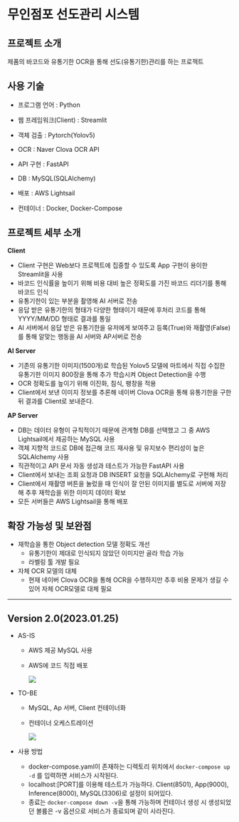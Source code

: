 # 무인점포 선도관리 시스템



## 프로젝트 소개

제품의 바코드와 유통기한 OCR을 통해 선도(유통기한)관리를 하는 프로젝트



## 사용 기술

* 프로그램 언어 : Python

* 웹 프레임워크(Client) : Streamlit

* 객체 검출 : Pytorch(Yolov5)

* OCR : Naver Clova OCR API

* API 구현 :  FastAPI

* DB : MySQL(SQLAlchemy)

* 배포 : AWS Lightsail

* 컨테이너 : Docker, Docker-Compose

  

## 프로젝트 세부 소개

**Client**

* Client 구현은 Web보다 프로젝트에 집중할 수 있도록 App 구현이 용이한 Streamlit을 사용
* 바코드 인식률을 높이기 위해 비용 대비 높은 정확도를 가진 바코드 리더기를 통해 바코드 인식 
* 유통기한이 있는 부분을 촬영해 AI 서버로 전송
* 응답 받은 유통기한의 형태가 다양한 형태이기 때문에 후처리 코드를 통해 YYYY/MM/DD 형태로 결과를 통일
* AI 서버에서 응답 받은 유통기한을 유저에게 보여주고 등록(True)와 재촬영(False)를 통해 알맞는 행동을 AI 서버와 AP서버로 전송

**AI Server**

* 기존의 유통기한 이미지(1500개)로 학습된 Yolov5 모델에 마트에서 직접 수집한 유통기한 이미지 800장을 통해 추가 학습시켜 Object Detection을 수행
* OCR 정확도를 높이기 위해 이진화, 침식, 팽창을 적용
* Client에서 보낸 이미지 정보를 추론해 네이버 Clova OCR을 통해 유통기한을 구한 뒤 결과를 Client로 보내준다. 

**AP Server**

* DB는 데이터 유형이 규칙적이기 때문에 관계형 DB를 선택했고 그 중 AWS Lightsail에서 제공하는 MySQL 사용
* 객체 지향적 코드로 DB에 접근해 코드 재사용 및 유지보수 편리성이 높은 SQLAlchemy 사용
* 직관적이고 API 문서 자동 생성과 테스트가 가능한 FastAPI 사용
* Client에서 보내는 조회 요청과 DB INSERT 요청을 SQLAlchemy로 구현해 처리
* Client에서 재촬영 버튼을 눌렀을 때 인식이 잘 안된 이미지를 별도로 서버에 저장해 추후 재학습을 위한 이미지 데이터 확보
* 모든 서버들은 AWS Lightsail을 통해 배포



## 확장 가능성 및 보완점

* 재학습을 통한 Object detection 모델 정확도 개선
  * 유통기한이 제대로 인식되지 않았던 이미지만 골라 학습 가능
  * 라벨링 툴 개발 필요
* 자체 OCR 모델의 대체
  * 현재 네이버 Clova OCR을 통해 OCR을 수행하지만 추후 비용 문제가 생길 수 있어 자체 OCR모델로 대체 필요



---

## Version 2.0(2023.01.25)

* AS-IS

  * AWS 제공 MySQL 사용

  * AWS에 코드 직접 배포

    <img src="https://drive.google.com/uc?export=view&id=1ziHKFYWAye3kAcvpOo_unlmQPLF36p1V">

  

* TO-BE

  * MySQL, Ap 서버, Client 컨테이너화

  * 컨테이너 오케스트레이션

    <img src="https://drive.google.com/uc?export=view&id=14p6q3r0uR3fPL-XklHUe5a42pHHOOXDu">

  

* 사용 방법
  
  * docker-compose.yaml이 존재하는 디렉토리 위치에서 `docker-compose up -d` 를 입력하면 서비스가 시작된다.
  * localhost:[PORT]를 이용해 테스트가 가능하다. Client(8501), App(9000), Inference(8000), MySQL(3306)로 설정이 되어있다.
  * 종료는 `docker-compose down -v`을 통해 가능하며 컨테이너 생성 시 생성되었던 볼륨은 -v 옵션으로 서비스가 종료되며 같이 사라진다. 

